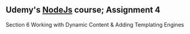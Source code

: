 ## Udemy's [NodeJs](https://www.udemy.com/nodejs-the-complete-guide/learn/v4/content) course; Assignment 4
Section 6 Working with Dynamic Content & Adding Templating Engines
 
